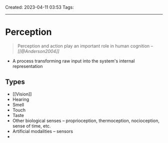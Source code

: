 Created: 2023-04-11 03:53
Tags: 

---
# Perception

>Perception and action play an important role in human cognition
>– *[[@Anderson2004]]*

* A process transforming raw input into the system's internal representation

## Types
* [[Vision]]
* Hearing
* Smell
* Touch
* Taste
* Other biological senses – proprioception, thermoception, nocioception, sense of time, etc.
* Artificial modalities – sensors
* 